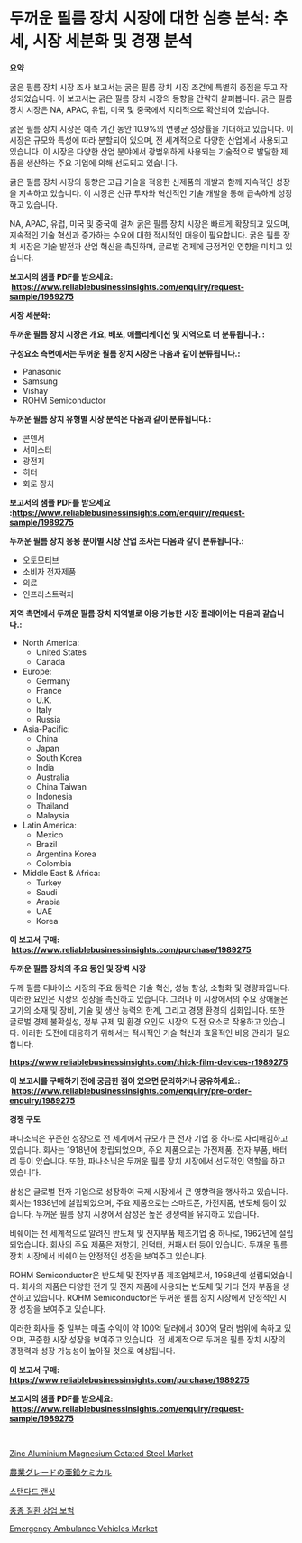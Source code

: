 <p><h1>두꺼운 필름 장치 시장에 대한 심층 분석: 추세, 시장 세분화 및 경쟁 분석</h1></p><p><strong>요약</strong></p>
<p><p>굵은 필름 장치 시장 조사 보고서는 굵은 필름 장치 시장 조건에 특별히 중점을 두고 작성되었습니다. 이 보고서는 굵은 필름 장치 시장의 동향을 간략히 살펴봅니다. 굵은 필름 장치 시장은 NA, APAC, 유럽, 미국 및 중국에서 지리적으로 확산되어 있습니다.</p><p>굵은 필름 장치 시장은 예측 기간 동안 10.9%의 연평균 성장률을 기대하고 있습니다. 이 시장은 규모와 특성에 따라 분할되어 있으며, 전 세계적으로 다양한 산업에서 사용되고 있습니다. 이 시장은 다양한 산업 분야에서 광범위하게 사용되는 기술적으로 발달한 제품을 생산하는 주요 기업에 의해 선도되고 있습니다.</p><p>굵은 필름 장치 시장의 동향은 고급 기술을 적용한 신제품의 개발과 함께 지속적인 성장을 지속하고 있습니다. 이 시장은 신규 투자와 혁신적인 기술 개발을 통해 급속하게 성장하고 있습니다.</p><p>NA, APAC, 유럽, 미국 및 중국에 걸쳐 굵은 필름 장치 시장은 빠르게 확장되고 있으며, 지속적인 기술 혁신과 증가하는 수요에 대한 적시적인 대응이 필요합니다. 굵은 필름 장치 시장은 기술 발전과 산업 혁신을 촉진하며, 글로벌 경제에 긍정적인 영향을 미치고 있습니다.</p></p>
<p><strong>보고서의 샘플 PDF를 받으세요: &nbsp;<a href="https://www.reliablebusinessinsights.com/enquiry/request-sample/1989275">https://www.reliablebusinessinsights.com/enquiry/request-sample/1989275</a></strong></p>
<p><strong>시장 세분화:</strong></p>
<p><strong> 두꺼운 필름 장치 시장은 개요, 배포, 애플리케이션 및 지역으로 더 분류됩니다. :</strong></p>
<p><strong>구성요소 측면에서는 두꺼운 필름 장치 시장은 다음과 같이 분류됩니다.:</strong></p>
<p><ul><li>Panasonic</li><li>Samsung</li><li>Vishay</li><li>ROHM Semiconductor</li></ul></p>
<p><strong> 두꺼운 필름 장치 유형별 시장 분석은 다음과 같이 분류됩니다.:</strong></p>
<p><ul><li>콘덴서</li><li>서미스터</li><li>광전지</li><li>히터</li><li>회로 장치</li></ul></p>
<p><strong>보고서의 샘플 PDF를 받으세요 :<a href="https://www.reliablebusinessinsights.com/enquiry/request-sample/1989275">https://www.reliablebusinessinsights.com/enquiry/request-sample/1989275</a></strong></p>
<p><strong> 두꺼운 필름 장치 응용 분야별 시장 산업 조사는 다음과 같이 분류됩니다.:</strong></p>
<p><ul><li>오토모티브</li><li>소비자 전자제품</li><li>의료</li><li>인프라스트럭처</li></ul></p>
<p><strong>지역 측면에서 두꺼운 필름 장치 지역별로 이용 가능한 시장 플레이어는 다음과 같습니다.:</strong></p>
<p><ul>
    <li>
        North America:
        <ul>
            <li>United States</li>
            <li>Canada</li>
        </ul>
    </li>
    <li>
        Europe:
        <ul>
            <li>Germany</li>
            <li>France</li>
            <li>U.K.</li>
            <li>Italy</li>
            <li>Russia</li>
        </ul>
    </li>
    <li>
        Asia-Pacific:
        <ul>
            <li>China</li>
            <li>Japan</li>
            <li>South Korea</li>
            <li>India</li>
            <li>Australia</li>
            <li>China Taiwan</li>
            <li>Indonesia</li>
            <li>Thailand</li>
            <li>Malaysia</li>
        </ul>
    </li>
    <li>
        Latin America:
        <ul>
            <li>Mexico</li>
            <li>Brazil</li>
            <li>Argentina Korea</li>
            <li>Colombia</li>
        </ul>
    </li>
    <li>
        Middle East & Africa:
        <ul>
            <li>Turkey</li>
            <li>Saudi</li>
            <li>Arabia</li>
            <li>UAE</li>
            <li>Korea</li>
        </ul>
    </li>
    </ul></p>
<p><strong>이 보고서 구매: &nbsp;<a href="https://www.reliablebusinessinsights.com/purchase/1989275">https://www.reliablebusinessinsights.com/purchase/1989275</a></strong></p>
<p><strong>두꺼운 필름 장치의 주요 동인 및 장벽 시장</strong></p>
<p><p>두께 필름 디바이스 시장의 주요 동력은 기술 혁신, 성능 향상, 소형화 및 경량화입니다. 이러한 요인은 시장의 성장을 촉진하고 있습니다. 그러나 이 시장에서의 주요 장애물은 고가의 소재 및 장비, 기술 및 생산 능력의 한계, 그리고 경쟁 환경의 심화입니다. 또한 글로벌 경제 불확실성, 정부 규제 및 환경 요인도 시장의 도전 요소로 작용하고 있습니다. 이러한 도전에 대응하기 위해서는 적시적인 기술 혁신과 효율적인 비용 관리가 필요합니다.</p></p>
<p><strong><a href="https://www.reliablebusinessinsights.com/thick-film-devices-r1989275">https://www.reliablebusinessinsights.com/thick-film-devices-r1989275</a></strong></p>
<p><strong>이 보고서를 구매하기 전에 궁금한 점이 있으면 문의하거나 공유하세요.: &nbsp;<a href="https://www.reliablebusinessinsights.com/enquiry/pre-order-enquiry/1989275">https://www.reliablebusinessinsights.com/enquiry/pre-order-enquiry/1989275</a></strong></p>
<p><strong>경쟁 구도</strong></p>
<p><p>파나소닉은 꾸준한 성장으로 전 세계에서 규모가 큰 전자 기업 중 하나로 자리매김하고 있습니다. 회사는 1918년에 창립되었으며, 주요 제품으로는 가전제품, 전자 부품, 배터리 등이 있습니다. 또한, 파나소닉은 두꺼운 필름 장치 시장에서 선도적인 역할을 하고 있습니다.</p><p>삼성은 글로벌 전자 기업으로 성장하여 국제 시장에서 큰 영향력을 행사하고 있습니다. 회사는 1938년에 설립되었으며, 주요 제품으로는 스마트폰, 가전제품, 반도체 등이 있습니다. 두꺼운 필름 장치 시장에서 삼성은 높은 경쟁력을 유지하고 있습니다.</p><p>비쉐이는 전 세계적으로 알려진 반도체 및 전자부품 제조기업 중 하나로, 1962년에 설립되었습니다. 회사의 주요 제품은 저항기, 인덕터, 커패시터 등이 있습니다. 두꺼운 필름 장치 시장에서 비쉐이는 안정적인 성장을 보여주고 있습니다.</p><p>ROHM Semiconductor은 반도체 및 전자부품 제조업체로서, 1958년에 설립되었습니다. 회사의 제품은 다양한 전기 및 전자 제품에 사용되는 반도체 및 기타 전자 부품을 생산하고 있습니다. ROHM Semiconductor은 두꺼운 필름 장치 시장에서 안정적인 시장 성장을 보여주고 있습니다.</p><p>이러한 회사들 중 일부는 매출 수익이 약 100억 달러에서 300억 달러 범위에 속하고 있으며, 꾸준한 시장 성장을 보여주고 있습니다. 전 세계적으로 두꺼운 필름 장치 시장의 경쟁력과 성장 가능성이 높아질 것으로 예상됩니다.</p></p>
<p><strong>이 보고서 구매: &nbsp; <a href="https://www.reliablebusinessinsights.com/purchase/1989275">https://www.reliablebusinessinsights.com/purchase/1989275</a></strong></p>
<p><strong>보고서의 샘플 PDF를 받으세요: &nbsp;<a href="https://www.reliablebusinessinsights.com/enquiry/request-sample/1989275">https://www.reliablebusinessinsights.com/enquiry/request-sample/1989275</a></strong><strong></strong></p>
<p>&nbsp;</p>
<p><p><a href="https://issuu.com/reportprime-2/docs/zinc-aluminium-magnesium-cotated-steel-market-size">Zinc Aluminium Magnesium Cotated Steel Market</a></p><p><a href="https://github.com/oqoeusbvpadwjs08/Market-Research-Report-List-2/blob/main/1447128108308.md">農業グレードの亜鉛ケミカル</a></p><p><a href="https://github.com/mduzzalmduzzal601/Market-Research-Report-List-1/blob/main/7328761102994.md">스탠다드 랜싯</a></p><p><a href="https://github.com/rick7624/Market-Research-Report-List-1/blob/main/9370364102992.md">중증 질환 상업 보험</a></p><p><a href="https://github.com/nathandecarvalho/Market-Research-Report-List-3/blob/main/emergency-ambulance-vehicles-market.md">Emergency Ambulance Vehicles Market</a></p></p>